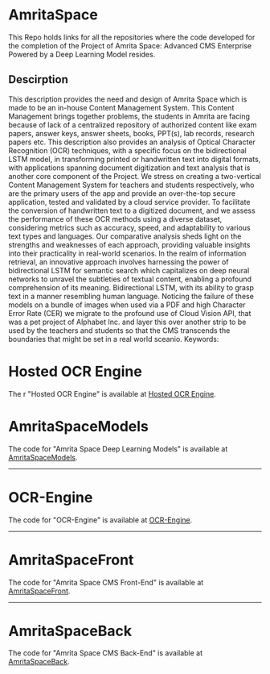 # AmritaSpace

This Repo holds links for all the repositories where the code developed for the completion of the Project of Amrita Space: Advanced CMS Enterprise Powered by a Deep Learning Model resides.

## Descirption

This description provides the need
and design of Amrita Space which is made to be an in-house Content Management System. This
Content Management brings together problems, the students in Amrita are facing because of lack
of a centralized repository of authorized content like exam papers, answer keys, answer sheets,
books, PPT(s), lab records, research papers etc. This description also provides an analysis of Optical
Character Recognition (OCR) techniques, with a specific focus on the bidirectional LSTM model,
in transforming printed or handwritten text into digital formats, with applications spanning
document digitization and text analysis that is another core component of the Project.
We stress on creating a two-vertical Content Management System for teachers and students
respectively, who are the primary users of the app and provide an over-the-top secure application,
tested and validated by a cloud service provider. To facilitate the conversion of handwritten text
to a digitized document, and we assess the performance of these OCR methods using a diverse
dataset, considering metrics such as accuracy, speed, and adaptability to various text types and
languages. Our comparative analysis sheds light on the strengths and weaknesses of each
approach, providing valuable insights into their practicality in real-world scenarios.
In the realm of information retrieval, an innovative approach involves harnessing the power of
bidirectional LSTM for semantic search which capitalizes on deep neural networks to unravel the
subtleties of textual content, enabling a profound comprehension of its meaning. Bidirectional
LSTM, with its ability to grasp text in a manner resembling human language. Noticing the failure
of these models on a bundle of images when used via a PDF and high Character Error Rate (CER)
we migrate to the profound use of Cloud Vision API, that was a pet project of Alphabet Inc. and
layer this over another strip to be used by the teachers and students so that the CMS transcends
the boundaries that might be set in a real world sceanio.
Keywords:

# Hosted OCR Engine

The r "Hosted OCR Engine" is available at [Hosted OCR Engine](https://amritaspace-ocrengine.onrender.com/).


# AmritaSpaceModels

The code for "Amrita Space Deep Learning Models" is available at [AmritaSpaceModels](https://github.com/AnIkeT126/AmritaSpaceModels).

---

# OCR-Engine

The code for "OCR-Engine" is available at [OCR-Engine](https://github.com/AnIkeT126/OCR-Engine).

---


# AmritaSpaceFront

The code for "Amrita Space CMS Front-End" is available at [AmritaSpaceFront](https://github.com/AnIkeT126/AmritaSpaceFront).

---

# AmritaSpaceBack

The code for "Amrita Space CMS Back-End" is available at [AmritaSpaceBack](https://github.com/AnIkeT126/AmritaSpaceBack).
